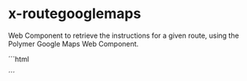 # x-routegooglemaps
Web Component to retrieve the instructions for a given route, using the Polymer Google Maps Web Component.

´´´html
<html>
´´´
